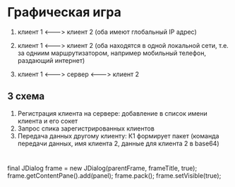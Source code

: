 # Графическая игра

1. клиент 1 <---> клиент 2  (оба имеют глобальный IP адрес)

2. клиент 1 <---> клиент 2  (оба находятся в одной локальной сети, т.е. за одниим маршрутизатором, например мобильный телефон, раздающий интернет)

3. клиент 1 <---> сервер <---> клиент 2



## 3 схема

1. Регистрация клиента на сервере: добавление в список имени клиента и его сокет
2. Запрос спика зарегистрированных клиентов
3. Передача данных другому клиенту: К1 формирует пакет (команда передачи данных, имя клиента 2, данные для клиента 2 в base64)




#
final JDialog frame = new JDialog(parentFrame, frameTitle, true);
frame.getContentPane().add(panel);
frame.pack();
frame.setVisible(true);